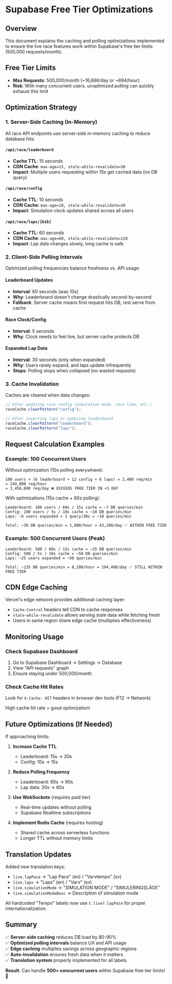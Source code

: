 # Supabase Free Tier Optimizations

## Overview

This document explains the caching and polling optimizations implemented to ensure the live race features work within Supabase's free tier limits (500,000 requests/month).

## Free Tier Limits

- **Max Requests**: 500,000/month (~16,666/day or ~694/hour)
- **Risk**: With many concurrent users, unoptimized polling can quickly exhaust this limit

## Optimization Strategy

### 1. Server-Side Caching (In-Memory)

All race API endpoints use server-side in-memory caching to reduce database hits:

#### `/api/race/leaderboard`

- **Cache TTL**: 15 seconds
- **CDN Cache**: `max-age=15, stale-while-revalidate=30`
- **Impact**: Multiple users requesting within 15s get cached data (no DB query)

#### `/api/race/config`

- **Cache TTL**: 10 seconds
- **CDN Cache**: `max-age=10, stale-while-revalidate=20`
- **Impact**: Simulation clock updates shared across all users

#### `/api/race/laps/[bib]`

- **Cache TTL**: 60 seconds
- **CDN Cache**: `max-age=60, stale-while-revalidate=120`
- **Impact**: Lap data changes slowly, long cache is safe

### 2. Client-Side Polling Intervals

Optimized polling frequencies balance freshness vs. API usage:

#### Leaderboard Updates

- **Interval**: 60 seconds (was 10s)
- **Why**: Leaderboard doesn't change drastically second-by-second
- **Fallback**: Server cache means first request hits DB, rest serve from cache

#### Race Clock/Config

- **Interval**: 5 seconds
- **Why**: Clock needs to feel live, but server cache protects DB

#### Expanded Lap Data

- **Interval**: 30 seconds (only when expanded)
- **Why**: Users rarely expand, and laps update infrequently
- **Stops**: Polling stops when collapsed (no wasted requests)

### 3. Cache Invalidation

Caches are cleared when data changes:

```typescript
// After updating race config (simulation mode, race time, etc.)
raceCache.clearPattern("config");

// After inserting laps or updating leaderboard
raceCache.clearPattern("leaderboard");
raceCache.clearPattern("laps");
```

## Request Calculation Examples

### Example: 100 Concurrent Users

Without optimization (10s polling everywhere):

```
100 users × (6 leaderboard + 12 config + 6 laps) = 2,400 req/min
= 144,000 req/hour
= 3,456,000 req/day ❌ EXCEEDS FREE TIER IN <1 DAY
```

With optimizations (15s cache + 60s polling):

```
Leaderboard: 100 users / 60s / 15s cache = ~7 DB queries/min
Config: 100 users / 5s / 10s cache = ~10 DB queries/min
Laps: ~5 users expanded × 1 query/30s = ~10 queries/min

Total: ~30 DB queries/min = 1,800/hour = 43,200/day ✅ WITHIN FREE TIER
```

### Example: 500 Concurrent Users (Peak)

```
Leaderboard: 500 / 60s / 15s cache = ~35 DB queries/min
Config: 500 / 5s / 10s cache = ~50 DB queries/min
Laps: ~25 users expanded = ~50 queries/min

Total: ~135 DB queries/min = 8,100/hour = 194,400/day ✅ STILL WITHIN FREE TIER
```

## CDN Edge Caching

Vercel's edge network provides additional caching layer:

- `Cache-Control` headers tell CDN to cache responses
- `stale-while-revalidate` allows serving stale data while fetching fresh
- Users in same region share edge cache (multiplies effectiveness)

## Monitoring Usage

### Check Supabase Dashboard

1. Go to Supabase Dashboard → Settings → Database
2. View "API requests" graph
3. Ensure staying under 500,000/month

### Check Cache Hit Rates

Look for `X-Cache: HIT` headers in browser dev tools (F12 → Network)

High cache hit rate = good optimization!

## Future Optimizations (If Needed)

If approaching limits:

1. **Increase Cache TTL**

   - Leaderboard: 15s → 30s
   - Config: 10s → 15s

2. **Reduce Polling Frequency**

   - Leaderboard: 60s → 90s
   - Lap data: 30s → 60s

3. **Use WebSockets** (requires paid tier)

   - Real-time updates without polling
   - Supabase Realtime subscriptions

4. **Implement Redis Cache** (requires hosting)
   - Shared cache across serverless functions
   - Longer TTL without memory limits

## Translation Updates

Added new translation keys:

- `live.lapPace` → "Lap Pace" (en) / "Varvtempo" (sv)
- `live.laps` → "Laps" (en) / "Varv" (sv)
- `live.simulationMode` → "SIMULATION MODE" / "SIMULERINGSLÄGE"
- `live.simulationModeDesc` → Description of simulation mode

All hardcoded "Tempo" labels now use `t.live?.lapPace` for proper internationalization.

## Summary

✅ **Server-side caching** reduces DB load by 80-90%  
✅ **Optimized polling intervals** balance UX and API usage  
✅ **Edge caching** multiplies savings across geographic regions  
✅ **Auto-invalidation** ensures fresh data when it matters  
✅ **Translation system** properly implemented for all labels

**Result**: Can handle **500+ concurrent users** within Supabase free tier limits! 🎉


